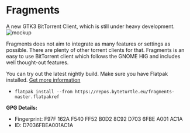 # Fragments
A new GTK3 BitTorrent Client, which is still under heavy development. 
![mockup](https://i.imgur.com/haoiesX.png)

Fragments does not aim to integrate as many features or settings as possible. There are plenty of other torrent clients for that. Fragments is an easy to use BitTorrent client which follows the GNOME HIG and includes well thought-out features.

You can try out the latest nightly build.
 Make sure you have Flatpak installed. [Get more information](http://flatpak.org/getting.html)

* ``flatpak install --from https://repos.byteturtle.eu/fragments-master.flatpakref``

**GPG Details:**
* Fingerprint:  F97F 162A F540 FF52 B0D2 8C92 D703 6FBE A001 AC1A
* ID: D7036FBEA001AC1A